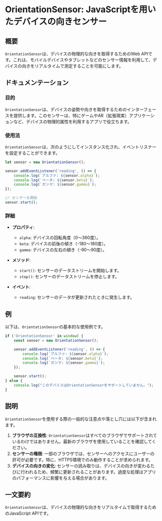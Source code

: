 <!--
Meta Description: # OrientationSensor: JavaScriptを用いたデバイスの向きセンサー ## 概要 `OrientationSensor`は、デバイスの物理的な向きを取得するためのWeb APIです。これは、モバイルデバイスやタブレットなどのセンサー情報を利用して、デバイスの向きをリアルタイム...
Meta Keywords: sensor, orientationsensor, console, log, reading
-->

# OrientationSensor: JavaScriptを用いたデバイスの向きセンサー

## 概要
`OrientationSensor`は、デバイスの物理的な向きを取得するためのWeb APIです。これは、モバイルデバイスやタブレットなどのセンサー情報を利用して、デバイスの向きをリアルタイムで測定することを可能にします。

## ドキュメンテーション
### 目的
`OrientationSensor`は、デバイスの姿勢や向きを取得するためのインターフェースを提供します。このセンサーは、特にゲームやAR（拡張現実）アプリケーションなど、デバイスの物理的属性を利用するアプリで役立ちます。

### 使用法
`OrientationSensor`は、次のようにしてインスタンス化され、イベントリスナーを設定することができます。

```javascript
let sensor = new OrientationSensor();

sensor.addEventListener('reading', () => {
    console.log(`アルファ: ${sensor.alpha}`);
    console.log(`ベータ: ${sensor.beta}`);
    console.log(`ガンマ: ${sensor.gamma}`);
});

// センサーを開始
sensor.start();
```

### 詳細
- **プロパティ**:
  - `alpha`: デバイスの回転角度（0〜360度）。
  - `beta`: デバイスの前後の傾き（-180〜180度）。
  - `gamma`: デバイスの左右の傾き（-90〜90度）。

- **メソッド**:
  - `start()`: センサーのデータストリームを開始します。
  - `stop()`: センサーのデータストリームを停止します。

- **イベント**:
  - `reading`: センサーのデータが更新されたときに発生します。

## 例
以下は、`OrientationSensor`の基本的な使用例です。

```javascript
if ('OrientationSensor' in window) {
    const sensor = new OrientationSensor();

    sensor.addEventListener('reading', () => {
        console.log(`アルファ: ${sensor.alpha}`);
        console.log(`ベータ: ${sensor.beta}`);
        console.log(`ガンマ: ${sensor.gamma}`);
    });

    sensor.start();
} else {
    console.log("このデバイスはOrientationSensorをサポートしていません。");
}
```

## 説明
`OrientationSensor`を使用する際の一般的な注意点や落とし穴には以下が含まれます。

1. **ブラウザの互換性**: `OrientationSensor`はすべてのブラウザでサポートされているわけではありません。最新のブラウザを使用していることを確認してください。
2. **センサーの権限**: 一部のブラウザでは、センサーへのアクセスにユーザーの許可が必要です。特に、HTTPS環境でのみ動作することが求められます。
3. **デバイスの向きの変化**: センサーの読み取りは、デバイスの向きが変わるたびに行われるため、頻繁に更新されることがあります。過度な処理はアプリのパフォーマンスに影響を与える場合があります。

## 一文要約
`OrientationSensor`は、デバイスの物理的な向きをリアルタイムで取得するためのJavaScript APIです。